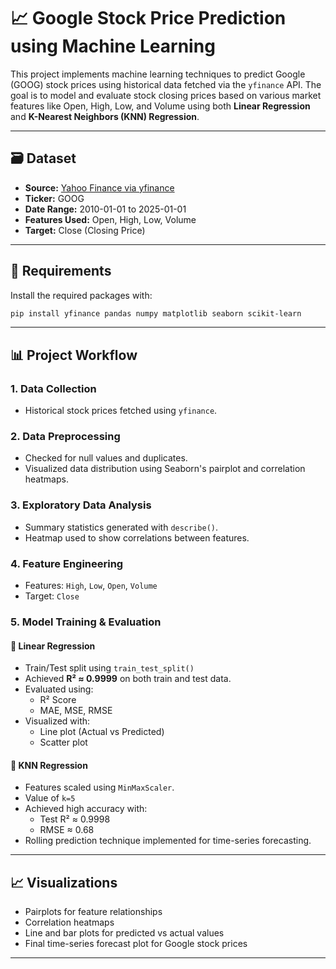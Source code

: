 
# 📈 Google Stock Price Prediction using Machine Learning

This project implements machine learning techniques to predict Google (GOOG) stock prices using historical data fetched via the `yfinance` API. The goal is to model and evaluate stock closing prices based on various market features like Open, High, Low, and Volume using both **Linear Regression** and **K-Nearest Neighbors (KNN) Regression**.

---

## 🗃️ Dataset

- **Source:** [Yahoo Finance via yfinance](https://pypi.org/project/yfinance/)
- **Ticker:** GOOG
- **Date Range:** 2010-01-01 to 2025-01-01
- **Features Used:** Open, High, Low, Volume
- **Target:** Close (Closing Price)

---

## 🔧 Requirements

Install the required packages with:

```bash
pip install yfinance pandas numpy matplotlib seaborn scikit-learn
```

---

## 📊 Project Workflow

### 1. **Data Collection**
- Historical stock prices fetched using `yfinance`.

### 2. **Data Preprocessing**
- Checked for null values and duplicates.
- Visualized data distribution using Seaborn's pairplot and correlation heatmaps.

### 3. **Exploratory Data Analysis**
- Summary statistics generated with `describe()`.
- Heatmap used to show correlations between features.

### 4. **Feature Engineering**
- Features: `High`, `Low`, `Open`, `Volume`
- Target: `Close`

### 5. **Model Training & Evaluation**

#### 📌 Linear Regression
- Train/Test split using `train_test_split()`
- Achieved **R² ≈ 0.9999** on both train and test data.
- Evaluated using:
  - R² Score
  - MAE, MSE, RMSE
- Visualized with:
  - Line plot (Actual vs Predicted)
  - Scatter plot

#### 📌 KNN Regression
- Features scaled using `MinMaxScaler`.
- Value of `k=5`
- Achieved high accuracy with:
  - Test R² ≈ 0.9998
  - RMSE ≈ 0.68
- Rolling prediction technique implemented for time-series forecasting.

---

## 📈 Visualizations
- Pairplots for feature relationships
- Correlation heatmaps
- Line and bar plots for predicted vs actual values
- Final time-series forecast plot for Google stock prices

---

